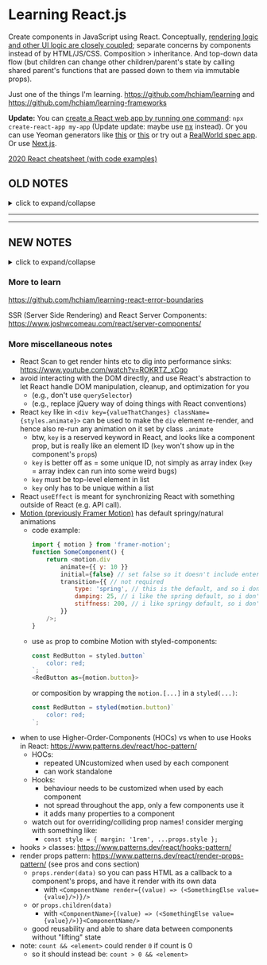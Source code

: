 # Learning React.js

Create components in JavaScript using React. Conceptually, [rendering logic and other UI logic are closely coupled](https://reactjs.org/docs/introducing-jsx.html); separate concerns by components instead of by HTML/JS/CSS. Composition > inheritance. And top-down data flow (but children can change other children/parent's state by calling shared parent's functions that are passed down to them via immutable props).

Just one of the things I'm learning. <https://github.com/hchiam/learning> and <https://github.com/hchiam/learning-frameworks>

**Update:** You can [create a React web app by running one command](https://github.com/hchiam/create-react-app): `npx create-react-app my-app` (Update update: maybe use [nx](https://github.com/hchiam/learning-nx) instead). Or you can use Yeoman generators like [this](https://www.npmjs.com/package/generator-create-redux-app) or [this](https://www.npmjs.com/package/generator-rn-toolbox) or try out a [RealWorld spec app](https://github.com/gothinkster/react-redux-realworld-example-app). Or use [Next.js](https://github.com/hchiam/learning-nextjs).

[2020 React cheatsheet (with code examples)](https://www.freecodecamp.org/news/the-react-cheatsheet-for-2020/)

## OLD NOTES

<details>

<summary>click to expand/collapse</summary>

### tutorial 0:

http://codepen.io/gaearon/pen/ZpvBNJ

Shortest React example:

`ReactDOM.render( <h1>Hello, world!</h1>, document.getElementById('root') );`

### tutorial 0.5:

http://stackoverflow.com/questions/34737898/a-simple-hello-world-in-react-js-not-working

https://codepen.io/hchiam/pen/jmxVzV

### tutorial 1:

[LearnCode.academy tutorial on YouTube](https://www.youtube.com/watch?v=MhkGQAoc7bc)

### tutorial 2:

http://tutorialzine.com/2014/07/5-practical-examples-for-learning-facebooks-react-framework/

and

https://facebook.github.io/react/docs/hello-world.html

Facebook provides a direct link to its React JS file (and its React object and its methods) that you can embed in your HTML file:

    <script src="http://fb.me/react-0.10.0.min.js"></script>

Then you can call `React.createClass()` with an object of options and methods.

It's recommended (but not required) to use the JSX dialect of JS (JavaScript) to write React web apps.

If you do use JSX, then: JSX --(compile)--> JS (for browser to interpret)

### tutorial 3:

FCC: https://github.com/hchiam/chat-app-fcc-react-redux

### More of My Own Reworked Examples:

http://codepen.io/hchiam/pen/LymLzP (vs a pure html version: http://codepen.io/hchiam/pen/jmxVzV)

http://codepen.io/hchiam/pen/ybjXPE?editors=1010

#### Reworked Forks:

http://codepen.io/hchiam/pen/YVLrBb

http://codepen.io/hchiam/pen/rmvGgd

### All My React Codepens (Forks Included):

https://codepen.io/search/pens/?q=react&limit=hchiam&show_forks=true

</details>

<hr>


<hr>

## NEW NOTES

<details>

<summary>click to expand/collapse</summary>

(To try my examples, `npm install && npm run build` and _then_ open all the html files with `open *.html`.)

<https://reactjs.org/docs/hello-world.html>

<https://reactjs.org/tutorial/tutorial.html> -> <https://codepen.io/hchiam/pen/BayOeZo?editors=0010>

<https://www.freecodecamp.org/learn/front-end-libraries/react>

### React developer tools

Firefox: <https://addons.mozilla.org/en-US/firefox/addon/react-devtools> -> open dev tools -> Components tab

Chrome: <https://chrome.google.com/webstore/detail/react-developer-tools/fmkadmapgofadopljbjfkapdkoienihi>

### Coming from AngularJS?

`ng-if`? -> JavaScript `if`/ternary or embedded shorthand `{isTrue && <p>show this</p>}` or `return null`

`ng-for`? -> JavaScript loop or `map` (for example: `numbers.map((n) => <li>{n}</li>);`)

You can even do this:

```js
const numbers = [1, 2, 3, 4, 5];
const listItems = numbers.map((number) => <li>{number}</li>);
ReactDOM.render(
  <ul>{listItems}</ul>, // <ul> an array of <li>#</li>'s
  document.getElementById("root")
);
```

### Design thinking process with React

<https://reactjs.org/docs/thinking-in-react.html>

- Good to re-read the above link for details.
- But general overview:

  0. [mock/boxes](https://reactjs.org/docs/thinking-in-react.html#start-with-a-mock)
  1. [hierarchy/"tabs"](https://reactjs.org/docs/thinking-in-react.html#step-1-break-the-ui-into-a-component-hierarchy)
  2. [static version](https://reactjs.org/docs/thinking-in-react.html#step-2-build-a-static-version-in-react) (NO interactivity, so think about state/props later)
  3. [minimal state representation](https://reactjs.org/docs/thinking-in-react.html#step-3-identify-the-minimal-but-complete-representation-of-ui-state) = {not passed-in prop, changes, not computable} -> (compute the rest)
  4. [where state should live](https://reactjs.org/docs/thinking-in-react.html#step-4-identify-where-your-state-should-live) ("shared" state? may need to be in parent -> pass down state and callback as props to children)
  5. [add inverse data flow](https://reactjs.org/docs/thinking-in-react.html#step-5-add-inverse-data-flow), i.e. pass down state and callbacks as props to children, as identified in previous steps.

### Passing arguments to event handlers

```html
<!-- parameters will be extraParameter and e (implicit with bind) -->
<button onClick={(e) => this.handleClick(extraParameter, e)}>Do something</button>
<button onClick={this.handleClick.bind(this, extraParameter)}>Do something</button>
```

### Passing children elements

Special prop `props.children` lets you do this:

```js
function FancyBorder(props) {
  return (
    <div className={"FancyBorder FancyBorder-" + props.color}>
      <p>Something here.</p>
      {props.children} {/* you can insert JSX here! */}
      <p>Something else here.</p>
    </div>
  );
}

function WelcomeDialog() {
  return (
    <FancyBorder color="blue">
      {/* you can insert JSX here! */}
      <h1 className="Dialog-title">Welcome</h1>
      <p className="Dialog-message">Thank you for visiting our spacecraft!</p>
      {/* you can insert JSX here! */}
    </FancyBorder>
  );
}
```

If you want custom "holes" in a component, you can do that too:

```js
function SplitPane(props) {
  // custom props let you control where the JSX "holes" are!
  return (
    <div className="SplitPane">
      <div className="SplitPane-left">
        {props.left} {/* you can insert JSX here! */}
      </div>
      <div className="SplitPane-right">
        {props.right} {/* you can insert JSX here! */}
      </div>
    </div>
  );
}

function App() {
  return (
    {/* custom props let you control where the JSX "holes" are! */}
    <SplitPane
      left={<Contacts />}
      right={<Chat />}
      />
  );
}
```

### Higher-order components in React

<https://css-tricks.com/what-are-higher-order-components-in-react/>

```js
// higher-order component: takes a component and returns a component (in this case, with modified props)
const hoc = (WrappedComponent) => (props) => {
  return (
    <div>
      <WrappedComponent {...props}>
        {props.children.toUpperCase()}
      </WrappedComponent>
    </div>
  );
};

// component to put into the “hoc”:
const Username = (props) => <div>{props.children}</div>;

// “hoc” being created:
const UpperCaseUsername = hoc(Username);

// “hoc” being used:
const App = () => (
  <div>
    <UpperCaseUsername>Kingsley</UpperCaseUsername>
  </div>
);
```

### React hooks

May replace higher-order components and nesting.

<https://css-tricks.com/intro-to-react-hooks/>

```js
componentDidMount() {
  // A
}

componentWillUnmount() {
  // B
}
```

[is the same as](https://stackoverflow.com/questions/53464595/how-to-use-componentwillmount-in-react-hooks/53465182#53465182):

```js
useEffect(() => {
  // A

  return () => {
    // B
  };
}, []);
```

### Helpful example of adding data to redux state container

<https://github.com/hchiam/react-jexcel-redux/commit/90db044627780ed6262f5e29bb61a24390a4d4b3>

### Auth

Easy solution: <https://github.com/Swizec/useAuth>

### Another mini-example

<https://github.com/hchiam/learning-react-2dnote>

### Example of React and TDD

<https://github.com/hchiam/learning-react-tdd>

### Other related tools

- [Jest](https://github.com/hchiam/learning-jest)
- [Redux](https://github.com/hchiam/learning-redux)
- [React Router](https://github.com/hchiam/learning-react-router)
- [React Native](https://github.com/hchiam/learning-react-native)
- [React + Apollo + GraphQL](https://github.com/hchiam/learning-react-apollo)
- [React + Firestore](https://github.com/hchiam/learning-firestore)
- [React Hook Form](https://github.com/hchiam/learning-react-hook-form)

### Further reading on state organization: "The 5 Types Of React Application State"

<http://jamesknelson.com/5-types-react-application-state>

1. Data
2. Communication
3. Control
4. Session
5. Location

### When React Re-renders

Worth a read: <https://www.joshwcomeau.com/react/why-react-re-renders> but for a quick summary/reminder, see the interactive graphs, but here are my key take-aways:

- [when component re-renders, it re-renders all its children by default](https://www.joshwcomeau.com/react/why-react-re-renders/#:~:text=Here's%20an-,interactive%20graph,-that%20shows%20this),
  - [_even if they aren't actually affected by the change in props **by default**_](https://www.joshwcomeau.com/react/why-react-re-renders/#:~:text=It%20doesn't,er%2C%20not%20quite.),
    - but [with `React.memo` you can create pure-components that let you avoid/minimize that (well, certain re-renders) by diffing props instead of creating the entire component to then find diffs in that](https://www.joshwcomeau.com/react/why-react-re-renders/#:~:text=let's%20suppose%20i%20wrap%20both%20bigcountnumber%20and%20decoration%20with%20the%20react.memo%20helper.%20here's%20how%20this%20would%20affect%20the%20re-renders%3A)
    - "The React team is actively investigating whether it's possible to “auto-memoize” code during the compile step. It's still in the research phase, but early experimentation appears promising." (more info: https://www.youtube.com/watch?v=lGEMwh32soc)

### exceptions to camelCasing: `data-...` and ARIA

Examples:

```jsx
<button
  data-custom-attribuet="some-value"
  aria-label="Close dialog"
>
```

Remember `class` is `className` and `for` is `htmlFor` because JSX will inject JS into slots!

### convert HTML to JSX

https://transform.tools/html-to-jsx

JSX looks like a template language, but JSX transpiles to JS and then HTML which then is more dynamic, and doesn't invent a totally different language, and can leverage existing JS.

</details>

### More to learn

<https://github.com/hchiam/learning-react-error-boundaries>

SSR (Server Side Rendering) and React Server Components: https://www.joshwcomeau.com/react/server-components/

### More miscellaneous notes

- React Scan to get render hints etc to dig into performance sinks: https://www.youtube.com/watch?v=ROKRTZ_xCgo
- avoid interacting with the DOM directly, and use React's abstraction to let React handle DOM manipulation, cleanup, and optimization for you
    - (e.g., don't use `querySelector`)
    - (e.g., replace jQuery way of doing things with React conventions)
- React `key` like in `<div key={valueThatChanges} className={styles.animate}>` can be used to make the `div` element re-render, and hence also re-run any animation on it set by class `.animate`
    - btw, `key` is a reserved keyword in React, and looks like a component prop, but is really like an element ID (`key` won't show up in the component's `prop`s)
    - `key` is better off as = some unique ID, not simply as array index (`key` = array index can run into some weird bugs)
    - `key` must be top-level element in list
    - `key` only has to be unique within a list
- React `useEffect` is meant for synchronizing React with something outside of React (e.g. API call).
- [Motion (previously Framer Motion)](https://github.com/motiondivision/motion) has default springy/natural animations
    - code example:
      ```js
      import { motion } from 'framer-motion';
      function SomeComponent() {
          return <motion.div
              animate={{ y: 10 }}
              initial={false} // set false so it doesn't include enter animation on load
              transition={{ // not required
                  type: 'spring', // this is the default, and so i don't really need transition here at all
                  damping: 25, // i like the spring default, so i don't need this either
                  stiffness: 200, // i like springy default, so i don't need this either
              }}
          />;
      }
      ```
    - use `as` prop to combine Motion with styled-components:
      ```js
      const RedButton = styled.button`
          color: red;
      `;
      <RedButton as={motion.button}>
      ```
      or composition by wrapping the `motion.[...]` in a `styled(...)`:
      ```js
      const RedButton = styled(motion.button)`
          color: red;
      `;
      ```
- when to use Higher-Order-Components (HOCs) vs when to use Hooks in React: https://www.patterns.dev/react/hoc-pattern/
    - HOCs:
        - repeated UNcustomized when used by each component
        - can work standalone
    - Hooks:
        - behaviour needs to be customized when used by each component
        - not spread throughout the app, only a few components use it
        - it adds many properties to a component
    - watch out for overriding/colliding prop names! consider merging with something like:
        - `const style = { margin: '1rem', ...props.style };`
- hooks > classes: https://www.patterns.dev/react/hooks-pattern/
- render props pattern: https://www.patterns.dev/react/render-props-pattern/ (see pros and cons section)
    - `props.render(data)` so you can pass HTML as a callback to a component's props, and have it render with its own data
        - with `<ComponentName render={(value) => (<SomethingElse value={value}/>)}/>`
    - or `props.children(data)`
        - with `<ComponentName>{(value) => (<SomethingElse value={value}/>)}<ComponentName/>`
    - good reusability and able to share data between components without "lifting" state
- note: `count && <element>` could render `0` if count is 0
    - so it should instead be: `count > 0 && <element>`
